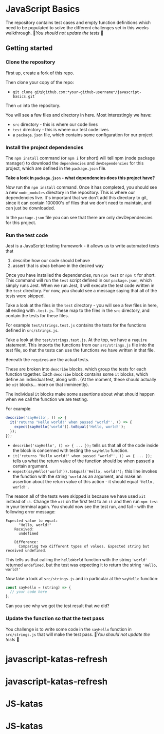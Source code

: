 # JavaScript Basics

The repository contains test cases and empty function definitions which need to be populated to solve the different challenges set in this weeks walkthrough. 🚨*You should not update the tests* 🚨

## Getting started

### Clone the repository
First up, create a fork of this repo.

Then clone your copy of the repo:
- `git clone git@github.com:*your-github-username*/javascript-basics.git`

Then `cd` into the repository.

You will see a few files and directory in here. Most interestingly we have:
- `src` directory - this is where our code lives
- `test` directory - this is where our test code lives
- a `package.json` file, which contains some configuration for our project

### Install the project dependencies
The `npm install` command (or `npm i` for short)  will tell npm (node package manager) to download the `dependencies` and `devDependencies` for this project, which are defined in the `package.json` file.

**Take a look in `package.json` - what dependencies does this project have?**

Now run the `npm install` command. Once it has completed, you should see a new `node_modules` directory in the repository. This is where our dependencies live. It's important that we don't add this directory to git, since it can contain 100000's of files that we don't need to maintain, and can just be downloaded.

In the `package.json` file you can see that there are only devDependencies for this project.

### Run the test code
Jest is a JavaScript testing framework - it allows us to write automated tests that 
1. describe how our code should behave
2. assert that is _does_ behave in the desired way

Once you have installed the dependencies, run `npm test` or `npm t` for short. This command will run the `test` script defined in our `package.json`, which simply runs Jest. When we run Jest, it will execute the test code written in the `test` directory. For now, you should see a message saying that all of the tests were skipped.

Take a look at the files in the `test` directory - you will see a few files in here, all ending with `.test.js`. These map to the files in the `src` directory, and contain the tests for these files.

For example `test/strings.test.js` contains the tests for the functions defined in `src/strings.js`.

Take a look at the `test/strings.test.js`. At the top, we have a `require` statement. This imports the functions from our `src/strings.js` file into the test file, so that the tests can use the functions we have written in that file.

Beneath the `require`s are the actual tests.

These are broken into `describe` blocks, which group the tests for each function together. Each `describe` block contains some `it` blocks, which define an individual test, along with . (At the moment, these should actually be `xit` blocks... more on that imminently).

The individual `it` blocks make some assertions about what should happen when we call the function we are testing.

For example:

```js
describe('sayHello', () => {
  it('returns "Hello world!" when passed "world"', () => {
    expect(sayHello('world')).toEqual('Hello, world!');
  });
});
```

- `describe('sayHello', () => { ... });` tells us that all of the code inside the block is concerned with testing the `sayHello` function.
- `it('returns "Hello world!" when passed "world"', () => { ... });` tells us what the return value of the function should be when passed a certain argument.
- `expect(sayHello('world')).toEqual('Hello, world!');` this line invokes the function with the string `'world` as an argument, and make an assertion about the return value of this action - it should equal `'Hello, world!'`.

The reason all of the tests were skipped is because we have used `xit` instead of `it`. Change the `xit` on the first test to an `it` and then run `npm test` in your terminal again. You should now see the test run, and fail - with the following error message:

```
Expected value to equal:
      "Hello, world!"
    Received:
      undefined

    Difference:
      Comparing two different types of values. Expected string but received undefined.
```

This tells us that calling the `helloWorld` function with the string `'world'` returned `undefined`, but the test was expecting it to return the string `'Hello, world!'`

Now take a look at `src/strings.js` and in particular at the `sayHello` function: 

```js
const sayHello = (string) => {
  // your code here
};
```

Can you see why we got the test result that we did?

### Update the function so that the test pass

You challenge is to write some code in the `sayHello` function in `src/strings.js` that will make the test pass. 🚨*You should not update the tests* 🚨
# javascript-katas-refresh
# javascript-katas-refresh
# JS-katas
# JS-katas

